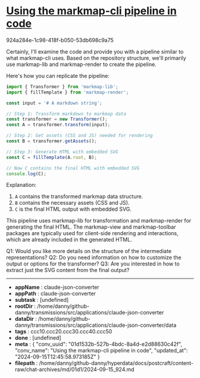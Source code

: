 # [Using the markmap-cli pipeline in code](https://claude.ai/chat/01d1532b-527b-4bdc-8a4d-e2d88630c42f)

924a284e-1c98-418f-b050-53db698c9a75

 Certainly, I'll examine the code and provide you with a pipeline similar to what markmap-cli uses. Based on the repository structure, we'll primarily use markmap-lib and markmap-render to create the pipeline.

Here's how you can replicate the pipeline:

```javascript
import { Transformer } from 'markmap-lib';
import { fillTemplate } from 'markmap-render';

const input = '# A markdown string';

// Step 1: Transform markdown to markmap data
const transformer = new Transformer();
const A = transformer.transform(input);

// Step 2: Get assets (CSS and JS) needed for rendering
const B = transformer.getAssets();

// Step 3: Generate HTML with embedded SVG
const C = fillTemplate(A.root, B);

// Now C contains the final HTML with embedded SVG
console.log(C);
```

Explanation:
1. `A` contains the transformed markmap data structure.
2. `B` contains the necessary assets (CSS and JS).
3. `C` is the final HTML output with embedded SVG.

This pipeline uses markmap-lib for transformation and markmap-render for generating the final HTML. The markmap-view and markmap-toolbar packages are typically used for client-side rendering and interactions, which are already included in the generated HTML.

Q1: Would you like more details on the structure of the intermediate representations?
Q2: Do you need information on how to customize the output or options for the transformer?
Q3: Are you interested in how to extract just the SVG content from the final output?

---

* **appName** : claude-json-converter
* **appPath** : claude-json-converter
* **subtask** : [undefined]
* **rootDir** : /home/danny/github-danny/transmissions/src/applications/claude-json-converter
* **dataDir** : /home/danny/github-danny/transmissions/src/applications/claude-json-converter/data
* **tags** : ccc10.ccc20.ccc30.ccc40.ccc50
* **done** : [undefined]
* **meta** : {
  "conv_uuid": "01d1532b-527b-4bdc-8a4d-e2d88630c42f",
  "conv_name": "Using the markmap-cli pipeline in code",
  "updated_at": "2024-09-15T12:45:58.973185Z"
}
* **filepath** : /home/danny/github-danny/hyperdata/docs/postcraft/content-raw/chat-archives/md/01d1/2024-09-15_924.md
